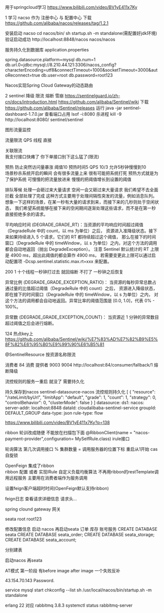 用于springcloud学习
https://www.bilibili.com/video/BV1yE411x7Ky

1 学习 nacso 作为 注册中心 与 配置中心
下载
https://github.com/alibaba/nacos/releases/tag/1.2.1

安装启动 nacso
cd nacos/bin/
sh startup.sh -m standalone(需配置好jdk环境)
验证启动成功
http://localhost:8848/nacos  nacos/nacos

服务持久化到数据库
application.properties

spring.datasource.platform=mysql
db.num=1
db.url.0=jdbc:mysql://8.210.44.121:3306/nacos_config?characterEncoding=utf8&connectTimeout=1000&socketTimeout=3000&autoReconnect=true
db.user=root
db.password=root123

Nacos实现Spring Cloud Gateway的动态路由

2 sentinel     降级 限流 熔断 雪崩 https://sentinelguard.io/zh-cn/docs/introduction.html 
https://github.com/alibaba/Sentinel/wiki
下载
https://github.com/alibaba/Sentinel/releases
运行 java -jar sentinel-dashboard-1.7.0.jar 
查看端口占用
lsof -i:8080
杀进程
kill -9 
http://localhost:8080/  sentinel/sentinel

图形流量监控

流量限流 
QPS 线程
直接

关联限流  
我支付接口快瘫了  你下单接口别下这么猛了(限流)

预热  防止突然访问量暴涨
阈值10 预热时间5  QPS 10/3 允许5秒钟慢慢到10   
场景秒杀系统开启的瞬间 会有很多流量上来 很有可能把系统打死 
预热方式就是为了保护系统 可慢慢的把流量放进来 慢慢的把阈值增长到设置的阈值

排队等候 
处理一会砸过来大量请求  空闲一会又砸过来大量请求 
我们希望不去全面拦截 全部处理了完成
这种方式主要用于处理间隔性突发的流量，例如消息队列。
想象一下这样的场景，在某一秒有大量的请求到来，而接下来的几秒则处于空闲状态，
我们希望系统能够在接下来的空闲期间逐渐处理这些请求，而不是在第一秒直接拒绝多余的请求。

平均响应时间 (DEGRADE_GRADE_RT)：当资源的平均响应时间超过阈值（DegradeRule 中的 count，以 ms 为单位）之后，
资源进入准降级状态。接下来如果持续进入 5 个请求，它们的 RT 都持续超过这个阈值，
那么在接下的时间窗口（DegradeRule 中的 timeWindow，以 s 为单位）之内，对这个方法的调用都会自动地返回（抛出 DegradeException）。
注意 Sentinel 默认统计的 RT 上限是 4900 ms，超出此阈值的都会算作 4900 ms，
若需要变更此上限可以通过启动配置项 -Dcsp.sentinel.statistic.max.rt=xxx 来配置。

200  1
十个线程一秒钟打过去 就回熔断  不打了 一秒钟之后恢复

异常比例 (DEGRADE_GRADE_EXCEPTION_RATIO)：
当资源的每秒异常总数占通过量的比值超过阈值（DegradeRule 中的 count）之后，
资源进入降级状态，即在接下的时间窗口（DegradeRule 中的 timeWindow，以 s 为单位）之内，
对这个方法的调用都会自动地返回。异常比率的阈值范围是 [0.0, 1.0]，代表 0% - 100%。


异常数 (DEGRADE_GRADE_EXCEPTION_COUNT)：
当资源近 1 分钟的异常数目超过阈值之后会进行熔断。

124 热点key上
https://github.com/alibaba/Sentinel/wiki/%E7%83%AD%E7%82%B9%E5%8F%82%E6%95%B0%E9%99%90%E6%B5%81

@SentinelResource 按资源名称限流

消费者 84 消费 提供者 9003 9004 http://localhost:84/consumer/fallback/1 
熔断降级 

流控规则的服务一重启 就没了
需要持久化

持久保存到nacos
sentinel-datasource-nacos
  流控规则持久化
      [
        {
          "resource": "/rateLimit/byUrl",
          "limitApp": "default",
          "grade": 1,
          "count": 1,
          "strategy": 0,
          "controlBehavior": 0,
          "clusterMode": false
        }
      ]
      datasource:
        ds1:
          nacos:
            server-addr: localhost:8848
            dataId: cloudalibaba-sentinel-service
            groupId: DEFAULT_GROUP
            data-type: json
            rule-type: flow
            
            
https://www.bilibili.com/video/BV1yE411x7Ky?p=138 

ribbon 轮训改成随便 不能放在扫描包下面
@RibbonClient(name = "nacos-payment-provider",configuration= MySelfRule.class)
irule接口

轮询算法
第几次调用接口 % 集群数量 = 调用服务器的位置下标  重启从1开始
cas 自旋锁

OpenFeign  集成了ribbon  
ribbon 配置 或者 实现IRule 自定义负载均衡算法 
不再用ribbon的restTemplate调用远程服务
主要用在消费者端作为服务调用

设置feign客户端超时时间(OpenFeign默认支持ribbon)

feign日志 查看请求详细信息 请求头...

spring clound gateway 网关

seata
root
root123

修改配置信息 启动 nacos 再启动seata
订单 库存 账号服务
CREATE DATABASE seata
CREATE DATABASE seata_order;
CREATE DATABASE seata_storage;
CREATE DATABASE seata_account;

分别建表 

启动nacos 再seata

AT模式 第一阶段 有before image after image  一个失败反补

43.154.70.143
Password.


service mysql start
chkconfig --list
sh /usr/local/nacos/bin/startup.sh -m standalone


erlang 22 对应  rabbitmq 3.8.3
systemctl status rabbitmq-server

